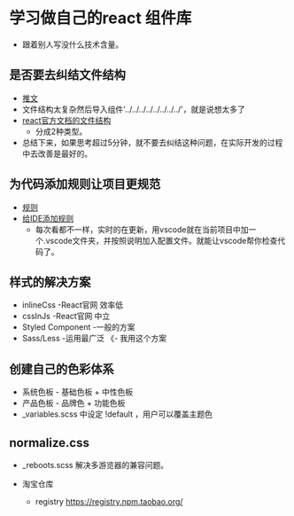 # 学习做自己的react 组件库
- 跟着别人写没什么技术含量。

## 是否要去纠结文件结构
- [推文](http://img9.doubanio.com/view/status/l/public/8805ccc33abd9c6.webp)
- 文件结构太复杂然后导入组件'../../../../../../../../'，就是说想太多了
- [react官方文档的文件结构](https://reactjs.org/docs/faq-structure.html)
    + 分成2种类型。
- 总结下来，如果思考超过5分钟，就不要去纠结这种问题，在实际开发的过程中去改善是最好的。

## 为代码添加规则让项目更规范
- [规则](https://www.npmjs.com/package/eslint-config-react-app)
- [给IDE添加规则](https://create-react-app.dev/docs/setting-up-your-editor/)
    + 每次看都不一样，实时的在更新，用vscode就在当前项目中加一个.vscode文件夹，并按照说明加入配置文件。就能让vscode帮你检查代码了。

## 样式的解决方案
- inlineCss -React官网 效率低
- cssInJs   -React官网 中立
- Styled Component -一般的方案
- Sass/Less  -运用最广泛 《- 我用这个方案

## 创建自己的色彩体系
- 系统色板 - 基础色板 + 中性色板
- 产品色板 - 品牌色 + 功能色板
- _variables.scss 中设定 !default ，用户可以覆盖主题色

## normalize.css
- _reboots.scss 解决多游览器的兼容问题。

- 淘宝仓库
    + registry https://registry.npm.taobao.org/

